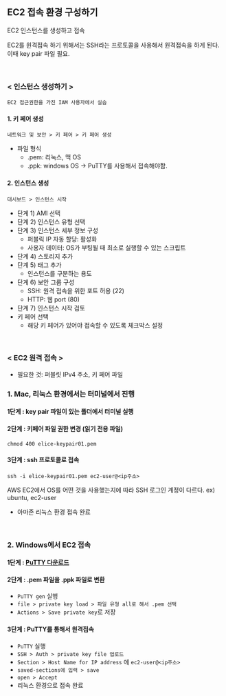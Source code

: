 ## EC2 접속 환경 구성하기

EC2 인스턴스를 생성하고 접속

EC2를 원격접속 하기 위해서는 SSH라는 프로토콜을 사용해서 원격접속을 하게 된다. 이때 key pair 파일 필요.

<br>

### < 인스턴스 생성하기 >

`EC2 접근권한을 가진 IAM 사용자에서 실습`

#### 1. 키 페어 생성

`네트워크 및 보안 > 키 페어 > 키 페어 생성`

- 파일 형식
  - .pem: 리눅스, 맥 OS
  - .ppk: windows OS -> PuTTY를 사용해서 접속해야함.

#### 2. 인스턴스 생성

`대시보드 > 인스턴스 시작`

- 단계 1) AMI 선택
- 단계 2) 인스턴스 유형 선택
- 단계 3) 인스턴스 세부 정보 구성
  - 퍼블릭 IP 자동 할당: 활성화
  - 사용자 데이터: OS가 부팅될 때 최소로 실행할 수 있는 스크립트
- 단계 4) 스토리지 추가
- 단계 5) 태그 추가
  - 인스턴스를 구분하는 용도
- 단계 6) 보안 그룹 구성
  - SSH: 원격 접속을 위한 포트 허용 (22)
  - HTTP: 웹 port (80)
- 단계 7) 인스턴스 시작 검토
- 키 페어 선택
  - 해당 키 페어가 있어야 접속할 수 있도록 체크박스 설정

<br>

### < EC2 원격 접속 >

- 필요한 것: 퍼블릿 IPv4 주소, 키 페어 파일

### 1. Mac, 리눅스 환경에서는 터미널에서 진행

#### 1단계 : key pair 파일이 있는 폴더에서 터미널 실행

#### 2단계 : 키페어 파일 권한 변경 (읽기 전용 파일)

```
chmod 400 elice-keypair01.pem
```

#### 3단계 : ssh 프로토콜로 접속

```
ssh -i elice-keypair01.pem ec2-user@<ip주소>
```

AWS EC2에서 OS를 어떤 것을 사용했는지에 따라 SSH 로그인 계정이 다르다. ex) ubuntu, ec2-user

- 아마존 리눅스 환경 접속 완료

<br>

### 2. Windows에서 EC2 접속

#### 1단계 : [PuTTY 다운로드](https://www.chiark.greenend.org.uk/~sgtatham/putty/latest.html)

#### 2단계 : .pem 파일을 .ppk 파일로 변환

- `PuTTY gen` 실행
- `file > private key load > 파일 유형 all로 해서 .pem 선택`
- `Actions > Save private key`로 저장

#### 3단계 : PuTTY를 통해서 원격접속

- `PuTTY` 실행
- `SSH > Auth > private key file 업로드`
- `Section > Host Name for IP address` 에 `ec2-user@<ip주소>`
- `saved-sections에 입력 > save`
- `open > Accept`
- 리눅스 환경으로 접속 완료

